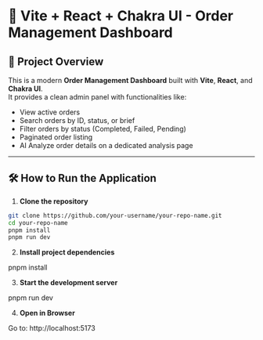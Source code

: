 # 🚀 Vite + React + Chakra UI - Order Management Dashboard

## 📄 Project Overview

This is a modern **Order Management Dashboard** built with **Vite**, **React**, and **Chakra UI**.  
It provides a clean admin panel with functionalities like:

- View active orders
- Search orders by ID, status, or brief
- Filter orders by status (Completed, Failed, Pending)
- Paginated order listing
- AI Analyze order details on a dedicated analysis page

---

## 🛠️ How to Run the Application

1. **Clone the repository**

```bash
git clone https://github.com/your-username/your-repo-name.git
cd your-repo-name
pnpm install
pnpm run dev
```

2. **Install project dependencies**

pnpm install

3. **Start the development server**

pnpm run dev

4. **Open in Browser**

Go to: http://localhost:5173

